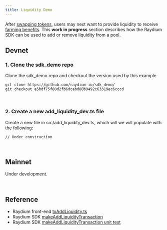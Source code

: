 ```yaml
---
title: Liquidity Demo
---
```


After [swapping tokens](/guides/swap), users may next want to provide liquidity to receive
[farming benefits](/guides/farm). This **work in progress** section describes how the Raydium SDK
can be used to add or remove liquidity from a pool.

## Devnet

### 1. Clone the sdk_demo repo

Clone the sdk_demo repo and checkout the version used by this example

```tsx
git clone https://github.com/raydium-io/sdk_demo/
git checkout a5bdf75f80d2fb6dcabd80b9492c63319ec6cccd
```

<br/>

### 2. Create a new add_liquidity_dev.ts file

Create a new file in src/add_liquidity_dev.ts, which will we will populate with the following:

```tsx
// Under construction
```

<br/>

## Mainnet

Under development.

<br/>

## Reference

- Raydium front-end [txAddLiquidity.ts](https://github.com/raydium-io/raydium-frontend/blob/a8e37a43170b3f15f725bad4746cfe3ddb5d4757/src/application/liquidity/transaction/txAddLiquidity.ts)
- Raydium SDK [makeAddLiquidityTransaction](https://github.com/raydium-io/raydium-sdk/blob/76744e7c70ac355b2f3e4cac34708632f276337f/src/liquidity/liquidity.ts)
- Raydium SDK [makeAddLiquidityTransaction unit test](https://github.com/raydium-io/raydium-sdk/blob/bbf627c7963c184408fef6238ddb408afafc9004/test/liquidity/liquidity.test.ts)
